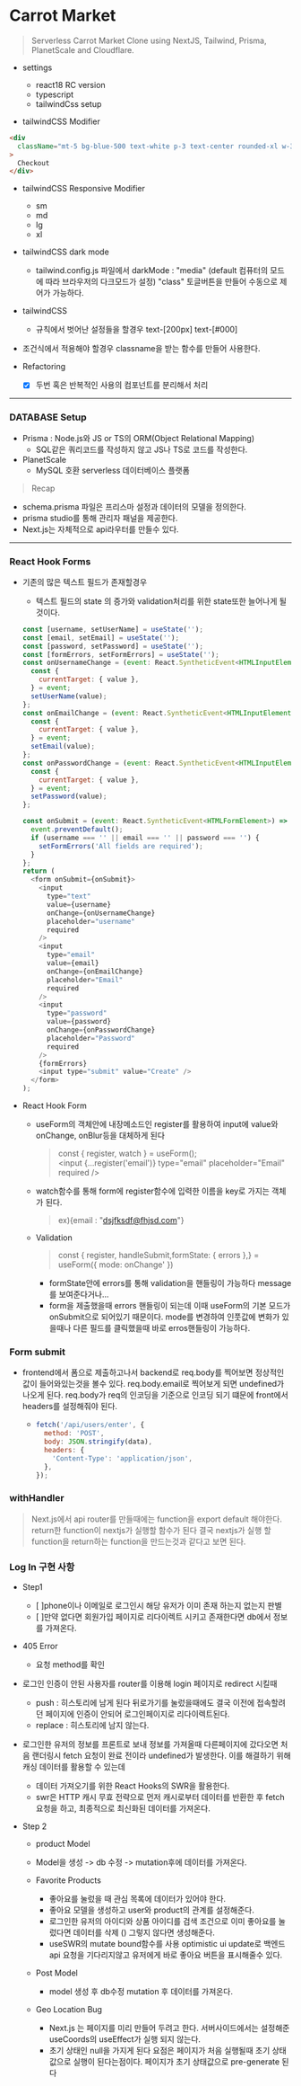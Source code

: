 # Carrot Market

> Serverless Carrot Market Clone using NextJS, Tailwind, Prisma, PlanetScale and Cloudflare.

- settings

  - react18 RC version
  - typescript
  - tailwindCss setup

- tailwindCSS Modifier

```html
<div
  className="mt-5 bg-blue-500 text-white p-3 text-center rounded-xl w-3/4 mx-auto hover:bg-teal-500"
>
  Checkout
</div>
```

- tailwindCSS Responsive Modifier
  - sm
  - md
  - lg
  - xl
- tailwindCSS dark mode
  - tailwind.config.js 파일에서 darkMode : "media" (default 컴퓨터의 모드에 따라 브라우저의 다크모드가 설정) "class" 토글버튼을 만들어 수동으로 제어가 가능하다.
- tailwindCSS

  - 규칙에서 벗어난 설정들을 할경우 text-[200px] text-[#000]

- 조건식에서 적용해야 할경우 classname을 받는 함수를 만들어 사용한다.

- Refactoring
  - [x] 두번 혹은 반복적인 사용의 컴포넌트를 분리해서 처리

---

### DATABASE Setup

- Prisma : Node.js와 JS or TS의 ORM(Object Relational Mapping)
  - SQL같은 쿼리코드를 작성하지 않고 JS나 TS로 코드를 작성한다.
- PlanetScale
  - MySQL 호환 serverless 데이터베이스 플랫폼

> Recap

- schema.prisma 파일은 프리스마 설정과 데이터의 모델을 정의한다.
- prisma studio를 통해 관리자 패널을 제공한다.
- Next.js는 자체적으로 api라우터를 만들수 있다.

---

### React Hook Forms

- 기존의 많은 텍스트 필드가 존재할경우

  - 텍스트 필드의 state 의 증가와 validation처리를 위한 state또한 늘어나게 될것이다.

  ```js
  const [username, setUserName] = useState('');
  const [email, setEmail] = useState('');
  const [password, setPassword] = useState('');
  const [formErrors, setFormErrors] = useState('');
  const onUsernameChange = (event: React.SyntheticEvent<HTMLInputElement>) => {
    const {
      currentTarget: { value },
    } = event;
    setUserName(value);
  };
  const onEmailChange = (event: React.SyntheticEvent<HTMLInputElement>) => {
    const {
      currentTarget: { value },
    } = event;
    setEmail(value);
  };
  const onPasswordChange = (event: React.SyntheticEvent<HTMLInputElement>) => {
    const {
      currentTarget: { value },
    } = event;
    setPassword(value);
  };

  const onSubmit = (event: React.SyntheticEvent<HTMLFormElement>) => {
    event.preventDefault();
    if (username === '' || email === '' || password === '') {
      setFormErrors('All fields are required');
    }
  };
  return (
    <form onSubmit={onSubmit}>
      <input
        type="text"
        value={username}
        onChange={onUsernameChange}
        placeholder="username"
        required
      />
      <input
        type="email"
        value={email}
        onChange={onEmailChange}
        placeholder="Email"
        required
      />
      <input
        type="password"
        value={password}
        onChange={onPasswordChange}
        placeholder="Password"
        required
      />
      {formErrors}
      <input type="submit" value="Create" />
    </form>
  );
  ```

- React Hook Form
  - useForm의 객체안에 내장메소드인 register를 활용하여 input에 value와 onChange, onBlur등을 대체하게 된다
    > const { register, watch } = useForm();  
    > <input {...register('email')} type="email" placeholder="Email" required />
  - watch함수를 통해 form에 register함수에 입력한 이름을 key로 가지는 객체가 된다.
    > ex){email : "dsjfksdf@fhjsd.com"}
  - Validation
    > const { register, handleSubmit,formState: { errors },} = useForm<LoginForm>({ mode: onChange' })
    - formState안에 errors를 통해 validation을 핸들링이 가능하다 message를 보여준다거나...
    - form을 제출했을때 errors 핸들링이 되는데 이때 useForm의 기본 모드가 onSubmit으로 되어있기 때문이다. mode를 변경하여 인풋값에 변화가 있을때나 다른 필드를 클릭했을때 바로 erros핸들링이 가능하다.

### Form submit

- frontend에서 폼으로 제출하고나서 backend로 req.body를 찍어보면 정상적인 값이 들어와있는것을 볼수 있다. req.body.email로 찍어보게 되면 undefined가 나오게 된다. req.body가 req의 인코딩을 기준으로 인코딩 되기 떄문에 front에서 headers를 설정해줘야 된다.
  - ```js
    fetch('/api/users/enter', {
      method: 'POST',
      body: JSON.stringify(data),
      headers: {
        'Content-Type': 'application/json',
      },
    });
    ```

### withHandler

> Next.js에서 api router를 만들때에는 function을 export default 해야한다. return한 function이 nextjs가 실행할 함수가 된다 결국 nextjs가 실행 할 function을 return하는 function을 만드는것과 같다고 보면 된다.

### Log In 구현 사항

- Step1

  - [ ]phone이나 이메일로 로그인시 해당 유저가 이미 존재 하는지 없는지 판별
  - [ ]만약 없다면 회원가입 페이지로 리다이렉트 시키고 존재한다면 db에서 정보를 가져온다.

- 405 Error

  - 요청 method를 확인

- 로그인 인증이 안된 사용자를 router를 이용해 login 페이지로 redirect 시킬때
  - push : 히스토리에 남게 된다 뒤로가기를 눌렀을때에도 결국 이전에 접속할려던 페이지에 인증이 안되어 로그인페이지로 리다이렉트된다.
  - replace : 히스토리에 남지 않는다.
- 로그인한 유저의 정보를 프론트로 보내 정보를 가져올때 다른페이지에 갔다오면 처음 랜더링시 fetch 요청이 완료 전이라 undefined가 발생한다. 이를 해결하기 위해 캐싱 데이터를 활용할 수 있는데

  - 데이터 가져오기를 위한 React Hooks의 SWR을 활용한다.
  - swr은 HTTP 캐시 무효 전략으로 먼저 캐시로부터 데이터를 반환한 후 fetch요청을 하고, 최종적으로 최신화된 데이터를 가져온다.

- Step 2

  - product Model
  - Model을 생성 -> db 수정 -> mutation후에 데이터를 가져온다.
  - Favorite Products
    - 좋아요를 눌렀을 때 관심 목록에 데이터가 있어야 한다.
    - 좋아요 모델을 생성하고 user와 product의 관계를 설정해준다.
    - 로그인한 유저의 아이디와 상품 아이디를 검색 조건으로 이미 좋아요를 눌렀다면 데이터를 삭제 () 그렇지 않다면 생성해준다.
    - useSWR의 mutate bound함수를 사용 optimistic ui update로 백엔드 api 요청을 기다리지않고 유저에게 바로 좋아요 버튼을 표시해줄수 있다.
  - Post Model

    - model 생성 후 db수정 mutation 후 데이터를 가져온다.

  - Geo Location Bug
    - Next.js 는 페이지를 미리 만들어 두려고 한다. 서버사이드에서는 설정해준 useCoords의 useEffect가 실행 되지 않는다.
    - 초기 상태인 null을 가지게 된다 요점은 페이지가 처음 실행될때 초기 상태값으로 실행이 된다는점이다. 페이지가 초기 상태값으로 pre-generate 된다
